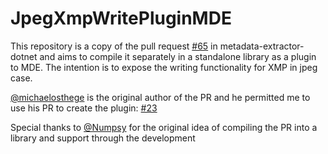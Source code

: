 # JpegXmpWritePluginMDE
This repository is a copy of the pull request [#65](https://github.com/drewnoakes/metadata-extractor-dotnet/pull/65) in metadata-extractor-dotnet and aims to compile it separately in a standalone library as a plugin to MDE. The intention is to expose the writing functionality for XMP in jpeg case. 

[@michaelosthege](https://github.com/michaelosthege) is the original author of the PR and he permitted me to use his PR to create the plugin: 
[#23](https://github.com/drewnoakes/metadata-extractor-dotnet/issues/23)

Special thanks to [@Numpsy](https://github.com/Numpsy) for the original idea of compiling the PR into a library and support through the development



